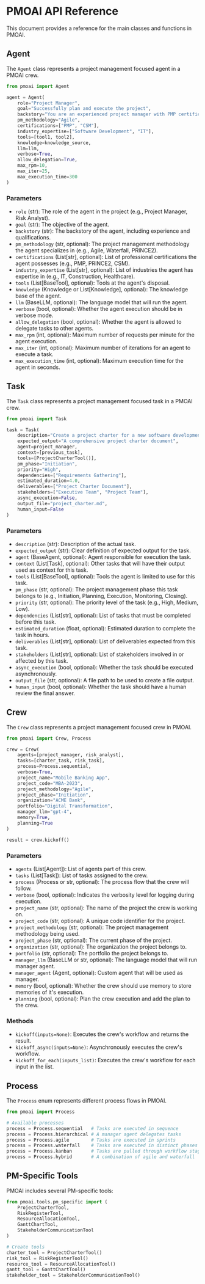 # PMOAI API Reference

This document provides a reference for the main classes and functions in PMOAI.

## Agent

The `Agent` class represents a project management focused agent in a PMOAI crew.

```python
from pmoai import Agent

agent = Agent(
    role="Project Manager",
    goal="Successfully plan and execute the project",
    backstory="You are an experienced project manager with PMP certification.",
    pm_methodology="Agile",
    certifications=["PMP", "CSM"],
    industry_expertise=["Software Development", "IT"],
    tools=[tool1, tool2],
    knowledge=knowledge_source,
    llm=llm,
    verbose=True,
    allow_delegation=True,
    max_rpm=10,
    max_iter=25,
    max_execution_time=300
)
```

### Parameters

- `role` (str): The role of the agent in the project (e.g., Project Manager, Risk Analyst).
- `goal` (str): The objective of the agent.
- `backstory` (str): The backstory of the agent, including experience and qualifications.
- `pm_methodology` (str, optional): The project management methodology the agent specializes in (e.g., Agile, Waterfall, PRINCE2).
- `certifications` (List[str], optional): List of professional certifications the agent possesses (e.g., PMP, PRINCE2, CSM).
- `industry_expertise` (List[str], optional): List of industries the agent has expertise in (e.g., IT, Construction, Healthcare).
- `tools` (List[BaseTool], optional): Tools at the agent's disposal.
- `knowledge` (Knowledge or List[Knowledge], optional): The knowledge base of the agent.
- `llm` (BaseLLM, optional): The language model that will run the agent.
- `verbose` (bool, optional): Whether the agent execution should be in verbose mode.
- `allow_delegation` (bool, optional): Whether the agent is allowed to delegate tasks to other agents.
- `max_rpm` (int, optional): Maximum number of requests per minute for the agent execution.
- `max_iter` (int, optional): Maximum number of iterations for an agent to execute a task.
- `max_execution_time` (int, optional): Maximum execution time for the agent in seconds.

## Task

The `Task` class represents a project management focused task in a PMOAI crew.

```python
from pmoai import Task

task = Task(
    description="Create a project charter for a new software development project",
    expected_output="A comprehensive project charter document",
    agent=project_manager,
    context=[previous_task],
    tools=[ProjectCharterTool()],
    pm_phase="Initiation",
    priority="High",
    dependencies=["Requirements Gathering"],
    estimated_duration=4.0,
    deliverables=["Project Charter Document"],
    stakeholders=["Executive Team", "Project Team"],
    async_execution=False,
    output_file="project_charter.md",
    human_input=False
)
```

### Parameters

- `description` (str): Description of the actual task.
- `expected_output` (str): Clear definition of expected output for the task.
- `agent` (BaseAgent, optional): Agent responsible for execution the task.
- `context` (List[Task], optional): Other tasks that will have their output used as context for this task.
- `tools` (List[BaseTool], optional): Tools the agent is limited to use for this task.
- `pm_phase` (str, optional): The project management phase this task belongs to (e.g., Initiation, Planning, Execution, Monitoring, Closing).
- `priority` (str, optional): The priority level of the task (e.g., High, Medium, Low).
- `dependencies` (List[str], optional): List of tasks that must be completed before this task.
- `estimated_duration` (float, optional): Estimated duration to complete the task in hours.
- `deliverables` (List[str], optional): List of deliverables expected from this task.
- `stakeholders` (List[str], optional): List of stakeholders involved in or affected by this task.
- `async_execution` (bool, optional): Whether the task should be executed asynchronously.
- `output_file` (str, optional): A file path to be used to create a file output.
- `human_input` (bool, optional): Whether the task should have a human review the final answer.

## Crew

The `Crew` class represents a project management focused crew in PMOAI.

```python
from pmoai import Crew, Process

crew = Crew(
    agents=[project_manager, risk_analyst],
    tasks=[charter_task, risk_task],
    process=Process.sequential,
    verbose=True,
    project_name="Mobile Banking App",
    project_code="MBA-2023",
    project_methodology="Agile",
    project_phase="Initiation",
    organization="ACME Bank",
    portfolio="Digital Transformation",
    manager_llm="gpt-4",
    memory=True,
    planning=True
)

result = crew.kickoff()
```

### Parameters

- `agents` (List[Agent]): List of agents part of this crew.
- `tasks` (List[Task]): List of tasks assigned to the crew.
- `process` (Process or str, optional): The process flow that the crew will follow.
- `verbose` (bool, optional): Indicates the verbosity level for logging during execution.
- `project_name` (str, optional): The name of the project the crew is working on.
- `project_code` (str, optional): A unique code identifier for the project.
- `project_methodology` (str, optional): The project management methodology being used.
- `project_phase` (str, optional): The current phase of the project.
- `organization` (str, optional): The organization the project belongs to.
- `portfolio` (str, optional): The portfolio the project belongs to.
- `manager_llm` (BaseLLM or str, optional): The language model that will run manager agent.
- `manager_agent` (Agent, optional): Custom agent that will be used as manager.
- `memory` (bool, optional): Whether the crew should use memory to store memories of it's execution.
- `planning` (bool, optional): Plan the crew execution and add the plan to the crew.

### Methods

- `kickoff(inputs=None)`: Executes the crew's workflow and returns the result.
- `kickoff_async(inputs=None)`: Asynchronously executes the crew's workflow.
- `kickoff_for_each(inputs_list)`: Executes the crew's workflow for each input in the list.

## Process

The `Process` enum represents different process flows in PMOAI.

```python
from pmoai import Process

# Available processes
process = Process.sequential   # Tasks are executed in sequence
process = Process.hierarchical # A manager agent delegates tasks
process = Process.agile        # Tasks are executed in sprints
process = Process.waterfall    # Tasks are executed in distinct phases
process = Process.kanban       # Tasks are pulled through workflow stages
process = Process.hybrid       # A combination of agile and waterfall
```

## PM-Specific Tools

PMOAI includes several PM-specific tools:

```python
from pmoai.tools.pm_specific import (
    ProjectCharterTool,
    RiskRegisterTool,
    ResourceAllocationTool,
    GanttChartTool,
    StakeholderCommunicationTool
)

# Create tools
charter_tool = ProjectCharterTool()
risk_tool = RiskRegisterTool()
resource_tool = ResourceAllocationTool()
gantt_tool = GanttChartTool()
stakeholder_tool = StakeholderCommunicationTool()
```
